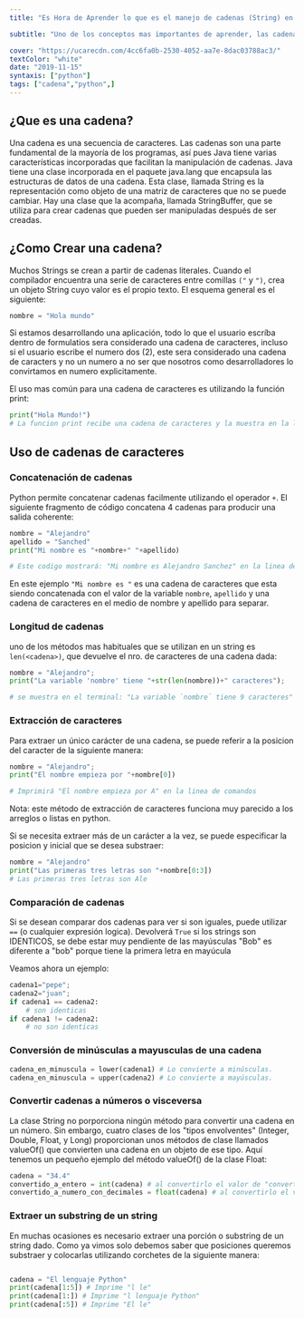 ```yaml
---
title: "Es Hora de Aprender lo que es el manejo de cadenas (String) en Python"

subtitle: "Uno de los conceptos mas importantes de aprender, las cadenas de caracteres o 'strings' son esenciales para manejar texto, construir código dinámico y mucho más!"

cover: "https://ucarecdn.com/4cc6fa0b-2530-4052-aa7e-8dac03788ac3/"
textColor: "white"
date: "2019-11-15"
syntaxis: ["python"]
tags: ["cadena","python",]
---
```




## **¿Que es una cadena?**

Una cadena es una secuencia de caracteres. Las cadenas son una parte fundamental de la mayoría de los programas, así pues Java tiene varias características incorporadas que facilitan la manipulación de cadenas. Java tiene una clase incorporada en el paquete java.lang que encapsula las estructuras de datos de una cadena. Esta clase, llamada String es la representación como objeto de una matriz de caracteres que no se puede cambiar. Hay una clase que la acompaña, llamada StringBuffer, que se utiliza para crear cadenas que pueden ser manipuladas después de ser creadas.

## ¿Como Crear una cadena?

Muchos Strings se crean a partir de cadenas literales. Cuando el compilador encuentra una serie de caracteres entre comillas `("` y `")`, crea un objeto String cuyo valor es el propio texto. El esquema general es el siguiente: 

```python
nombre = "Hola mundo"
```

Si estamos desarrollando una aplicación, todo lo que el usuario escríba dentro de formulatios sera considerado una cadena de caracteres, incluso si el usuario escribe el numero dos (2), este sera considerado una cadena de caracters y no un numero a no ser que nosotros como desarrolladores lo convirtamos en numero explicitamente.

El uso mas común para una cadena de caracteres es utilizando la función print:

```python
print("Hola Mundo!")
# La funcion print recibe una cadena de caracteres y la muestra en la linea de commandos / terminal del computador.
 ```

## Uso de cadenas de caracteres

### Concatenación de cadenas
Python permite concatenar cadenas facilmente utilizando el operador `+`. El siguiente fragmento de código concatena 4 cadenas para producir una salida coherente:

```python
nombre = "Alejandro"
apellido = "Sanched"
print("Mi nombre es "+nombre+" "+apellido)

# Este codigo mostrará: "Mi nombre es Alejandro Sanchez" en la linea de comandos
 ```

En este ejemplo `"Mi nombre es "` es una cadena de caracteres que esta siendo concatenada con el valor de la variable `nombre`, `apellido` y una cadena de caracteres en el medio de nombre y apellido para separar.

### Longitud de cadenas

uno de los métodos mas habituales que se utilizan en un string es `len(<cadena>)`, que devuelve el nro. de caracteres de una cadena dada:

```python
nombre = "Alejandro";
print("La variable 'nombre' tiene "+str(len(nombre))+" caracteres");

# se muestra en el terminal: "La variable `nombre` tiene 9 caracteres"
```


### Extracción de caracteres

Para extraer un único carácter de una cadena, se puede referir a la posicion del caracter de la siguiente manera:

```python
nombre = "Alejandro";
print("El nombre empieza por "+nombre[0])

# Imprimirá "El nombre empieza por A" en la linea de comandos
```

Nota: este método de extracción de caracteres funciona muy parecido a los arreglos o listas en python.

Si se necesita extraer más de un carácter a la vez, se puede especificar la posicion y inicial que se desea substraer:

```python
nombre = "Alejandro"
print("Las primeras tres letras son "+nombre[0:3])
# Las primeras tres letras son Ale
```

### Comparación de cadenas

Si se desean comparar dos cadenas para ver si son iguales, puede utilizar `==` (o cualquier expresión logica). Devolverá `True` si los strings son IDENTICOS, se debe estar muy pendiente de las mayúsculas "Bob" es diferente a "bob" porque tiene la primera letra en mayúcula

Veamos ahora un ejemplo:
```python
cadena1="pepe";
cadena2="juan";
if cadena1 == cadena2:
    # son identicas
if cadena1 != cadena2:
    # no son identicas
```

### Conversión de minúsculas a mayusculas de una cadena

```python
cadena_en_minuscula = lower(cadena1) # Lo convierte a minúsculas.
cadena_en_minuscula = upper(cadena2) # Lo convierte a mayúsculas.
```

### Convertir cadenas a números o visceversa

La clase String no porporciona ningún método para convertir una cadena en un número. Sin embargo, cuatro clases de los "tipos envolventes" (Integer, Double, Float, y Long) proporcionan unos métodos de clase llamados valueOf() que convierten una cadena en un objeto de ese tipo. Aquí tenemos un pequeño ejemplo del método valueOf() de la clase Float:

```python
cadena = "34.4"
convertido_a_entero = int(cadena) # al convertirlo el valor de "convertido_a_numero" sera 34 y no "34.4" (como string)
convertido_a_numero_con_decimales = float(cadena) # al convertirlo el valor de "convertido_a_numero" sera 34.4 y no "34.4" (como string)
```

### Extraer un substring de un string

En muchas ocasiones es necesario extraer una porción o substring de un string dado. Como ya vimos solo debemos saber que posiciones queremos substraer y colocarlas utilizando corchetes de la siguiente manera:

```python

cadena = "El lenguaje Python"
print(cadena[1:5]) # Imprime "l le"
print(cadena[1:]) # Imprime "l lenguaje Python"
print(cadena[:5]) # Imprime "El le"

```